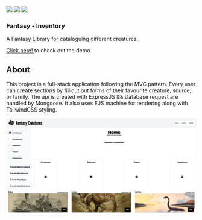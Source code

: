 <div> 
  <img src='https://img.shields.io/badge/Express.js-404D59?style=for-the-badge'>
  <img src='https://img.shields.io/badge/MongoDB-4EA94B?style=for-the-badge&logo=mongodb&logoColor=white'>
  <img src='https://img.shields.io/badge/Tailwind_CSS-38B2AC?style=for-the-badge&logo=tailwind-css&logoColor=white'>
  
<div>

### Fantasy - Inventory

A Fantasy Library for cataloguing different creatures.

<a href='https://infinite-mesa-17935.herokuapp.com/archieve'> Click here! </a> to check out the demo.

## About

This project is a full-stack application following the MVC pattern. Every user can create sections by filliout out forms of their favourite creature, source, or family. The api is created with ExpressJS && Database request are handled by Mongoose. It also uses EJS machine for rendering along with TailwindCSS styling.

<img src='readmeimg.png'/>
